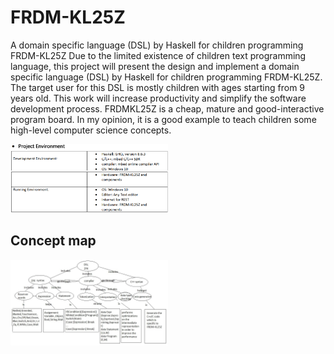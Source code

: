 # FRDM-KL25Z


A domain specific language (DSL) by Haskell for children programming FRDM-KL25Z
Due to the limited existence of children text programming language, this project will present the
design and implement a domain specific language (DSL) by Haskell for children programming
FRDM-KL25Z. The target user for this DSL is mostly children with ages starting from 9 years old.
This work will increase productivity and simplify the software development process. 
FRDMKL25Z is a cheap, mature and good-interactive program board. In my opinion, it is a good
example to teach children some high-level computer science concepts.

<div align="left">
<img src=environment.png  width=50% />
</div>

## Concept map
<div align="left">
<img src=conceptmap1.jpg  width=50% />
</div>
